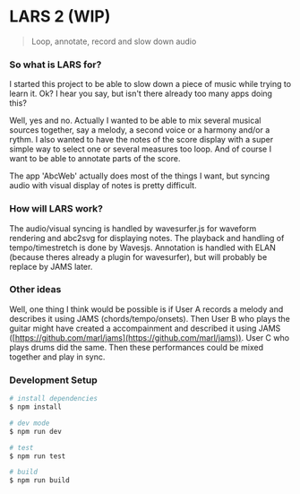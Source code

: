 # LARS 2 (WIP)
> Loop, annotate, record and slow down audio

### So what is LARS for?
I started this project to be able to slow down a piece of music while trying to learn it. Ok? I hear you say, but isn't there already too many apps doing this? 

Well, yes and no. Actually I wanted to be able to mix several musical sources together, say a melody, a second voice or a harmony and/or a rythm. I also wanted to have the notes of the score display with a super simple way to select one or several measures too loop. And of course I want to be able to annotate parts of the score.

The app 'AbcWeb' actually does most of the things I want, but syncing audio with visual display of notes is pretty difficult. 

### How will LARS work?
The audio/visual syncing is handled by wavesurfer.js for waveform rendering and abc2svg for displaying notes. The playback and handling of tempo/timestretch is done by Wavesjs.
Annotation is handled with ELAN (because theres already a plugin for wavesurfer), but will probably be replace by JAMS later. 

### Other ideas
Well, one thing I think would be possible is if User A records a melody and describes it using JAMS (chords/tempo/onsets). Then User B who plays the guitar might have created a accompainment and described it using JAMS ([https://github.com/marl/jams](https://github.com/marl/jams)). User C who plays drums did the same. Then these performances could be mixed together and play in sync.

### Development Setup

```bash
# install dependencies
$ npm install

# dev mode
$ npm run dev

# test
$ npm run test

# build
$ npm run build
```


